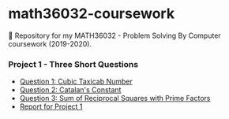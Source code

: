 # math36032-coursework
🎲 Repository for my MATH36032 - Problem Solving By Computer coursework (2019-2020).

### Project 1 - Three Short Questions
- [Question 1: Cubic Taxicab Number](ex1/ex1)
- [Question 2: Catalan's Constant](ex1/ex2)
- [Question 3: Sum of Reciprocal Squares with Prime Factors](ex1/ex3)
- [Report for Project 1](ex1/report)
